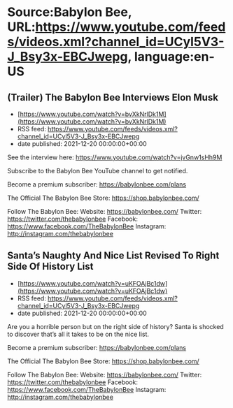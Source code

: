 # Source:Babylon Bee, URL:https://www.youtube.com/feeds/videos.xml?channel_id=UCyl5V3-J_Bsy3x-EBCJwepg, language:en-US

## (Trailer) The Babylon Bee Interviews Elon Musk
 - [https://www.youtube.com/watch?v=bvXkNrlDk1M](https://www.youtube.com/watch?v=bvXkNrlDk1M)
 - RSS feed: https://www.youtube.com/feeds/videos.xml?channel_id=UCyl5V3-J_Bsy3x-EBCJwepg
 - date published: 2021-12-20 00:00:00+00:00

See the interview here: https://www.youtube.com/watch?v=jvGnw1sHh9M

Subscribe to the Babylon Bee YouTube channel to get notified.

Become a premium subscriber:  https://babylonbee.com/plans

The Official The Babylon Bee Store:  https://shop.babylonbee.com/

Follow The Babylon Bee:
Website: https://babylonbee.com/
Twitter: https://twitter.com/thebabylonbee
Facebook: https://www.facebook.com/TheBabylonBee
Instagram: http://instagram.com/thebabylonbee

## Santa’s Naughty And Nice List Revised To Right Side Of History List
 - [https://www.youtube.com/watch?v=uKFOAjBc1dw](https://www.youtube.com/watch?v=uKFOAjBc1dw)
 - RSS feed: https://www.youtube.com/feeds/videos.xml?channel_id=UCyl5V3-J_Bsy3x-EBCJwepg
 - date published: 2021-12-20 00:00:00+00:00

Are you a horrible person but on the right side of history? Santa is shocked to discover that’s all it takes to be on the nice list.

Become a premium subscriber:  https://babylonbee.com/plans

The Official The Babylon Bee Store:  https://shop.babylonbee.com/

Follow The Babylon Bee:
Website: https://babylonbee.com/
Twitter: https://twitter.com/thebabylonbee
Facebook: https://www.facebook.com/TheBabylonBee
Instagram: http://instagram.com/thebabylonbee

